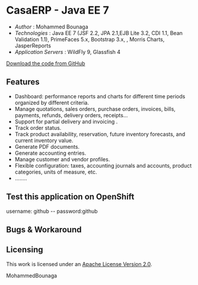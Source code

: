 # CasaERP - Java EE 7

* *Author* : Mohammed Bounaga
* *Technologies* : Java EE 7 (JSF 2.2, JPA 2.1,EJB Lite 3.2, CDI 1.1, Bean Validation 1.1), PrimeFaces 5.x, Bootstrap 3.x, , Morris Charts, JasperReports
* *Application Servers* : WildFly 9, Glassfish 4

[Download the code from GitHub](https://github.com/medbounaga/CasaERP)

## Features

* Dashboard: performance reports and charts for different time periods organized by different criteria.
* Manage quotations, sales orders, purchase orders, invoices, bills, payments, refunds, delivery orders, receipts...
* Support for partial delivery and invoicing .
* Track order status.
* Track product availability, reservation, future inventory forecasts, and current inventory value.
* Generate PDF documents.
* Generate accounting entries.
* Manage customer and vendor profiles.
* Flexible configuration: taxes, accounting journals and accounts, product categories, units of measure, etc.
* ........

## Test this application on OpenShift 
username: github -- password:github

## Bugs & Workaround


## Licensing

This work is licensed under an <a rel="license" href="http://www.apache.org/licenses/LICENSE-2.0">Apache License Version 2.0</a>.

<div class="footer"><span class="footerTitle"><span class="uc">M</span>ohammed<span class="uc">B</span>ounaga</span></div>